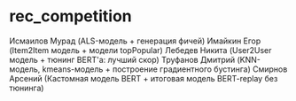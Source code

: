 # rec_competition

Исмаилов Мурад (ALS-модель + генерация фичей)
Имайкин Егор (Item2Item модель + модели topPopular)
Лебедев Никита (User2User модель + тюнинг BERT'а: лучший скор)
Труфанов Дмитрий (KNN-модель, kmeans-модель + построение градиентного бустинга)
Смирнов Арсений (Кастомная модель BERT + итоговая модель BERT-replay без тюнинга)
